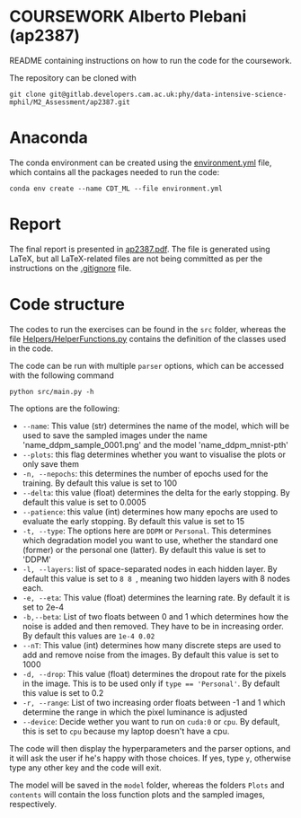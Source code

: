 # COURSEWORK Alberto Plebani (ap2387)

README containing instructions on how to run the code for the coursework.

The repository can be cloned with 
```shell
git clone git@gitlab.developers.cam.ac.uk:phy/data-intensive-science-mphil/M2_Assessment/ap2387.git
```


# Anaconda 

The conda environment can be created using the [environment.yml](https://gitlab.developers.cam.ac.uk/phy/data-intensive-science-mphil/M2_Assessment/ap2387/-/blob/main/environment.yml?ref_type=heads) file, which contains all the packages needed to run the code:
```shell
conda env create --name CDT_ML --file environment.yml
```

# Report

The final report is presented in [ap2387.pdf](https://gitlab.developers.cam.ac.uk/phy/data-intensive-science-mphil/M2_Assessment/ap2387/-/blob/main/report/ap2387.pdf?ref_type=heads). The file is generated using LaTeX, but all LaTeX-related files are not being committed as per the instructions on the [.gitignore](https://gitlab.developers.cam.ac.uk/phy/data-intensive-science-mphil/M2_Assessment/ap2387/-/blob/main/.gitignore?ref_type=heads) file.

# Code structure

The codes to run the exercises can be found in the ```src``` folder, whereas the file [Helpers/HelperFunctions.py](https://gitlab.developers.cam.ac.uk/phy/data-intensive-science-mphil/M2_Assessment/ap2387/-/blob/main/Helpers/HelperFunctions.py?ref_type=heads) contains the definition of the classes used in the code.

The code can be run with multiple ```parser``` options, which can be accessed with the following command
```shell
python src/main.py -h
```

The options are the following:
- ```--name```: This value (str) determines the name of the model, which will be used to save the sampled images under the name 'name_ddpm_sample_0001.png' and the model 'name_ddpm_mnist-pth'
- ```--plots```: this flag determines whether you want to visualise the plots or only save them
- ```-n, --nepochs```: this determines the number of epochs used for the training. By default this value is set to 100
- ```--delta```: this value (float) determines the delta for the early stopping. By default this value is set to 0.0005
- ```--patience```: this value (int) determines how many epochs are used to evaluate the early stopping. By default this value is set to 15
- ```-t, --type```: The options here are ```DDPM``` or ```Personal```. This determines which degradation model you want to use, whether the standard one (former) or the personal one (latter). By default this value is set to 'DDPM'
- ```-l, --layers```: list of space-separated nodes in each hidden layer. By default this value is set to ```8 8 ```, meaning two hidden layers with 8 nodes each.
- ```-e, --eta```: This value (float) determines the learning rate. By default it is set to 2e-4
- ```-b,--beta```: List of two floats between 0 and 1 which determines how the noise is added and then removed. They have to be in increasing order. By default this values are ```1e-4 0.02```
- ```--nT```: This value (int) determines how many discrete steps are used to add and remove noise from the images. By default this value is set to 1000
- ```-d, --drop```: This value (float) determines the dropout rate for the pixels in the image. This is to be used only if ```type == 'Personal'```. By default this value is set to 0.2
- ```-r, --range```: List of two increasing order floats between -1 and 1 which determine the range in which the pixel luminance is adjusted
- ```--device```: Decide wether you want to run on ```cuda:0``` or ```cpu```. By default, this is set to ```cpu``` because my laptop doesn't have a cpu.

The code will then display the hyperparameters and the parser options, and it will ask the user if he's happy with those choices. If yes, type ```y```, otherwise type any other key and the code will exit.

The model will be saved in the ```model``` folder, whereas the folders ```Plots``` and ```contents``` will contain the loss function plots and the sampled images, respectively.
